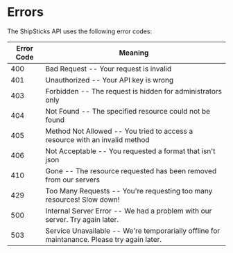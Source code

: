 # Errors

The ShipSticks API uses the following error codes:


Error Code | Meaning
---------- | -------
400 | Bad Request -- Your request is invalid
401 | Unauthorized -- Your API key is wrong
403 | Forbidden -- The request is hidden for administrators only
404 | Not Found -- The specified resource could not be found
405 | Method Not Allowed -- You tried to access a resource with an invalid method
406 | Not Acceptable -- You requested a format that isn't json
410 | Gone -- The resource requested has been removed from our servers
429 | Too Many Requests -- You're requesting too many resources! Slow down!
500 | Internal Server Error -- We had a problem with our server. Try again later.
503 | Service Unavailable -- We're temporarially offline for maintanance. Please try again later.
